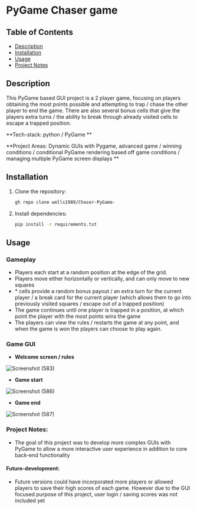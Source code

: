 # PyGame Chaser game

## Table of Contents

- [Description](#description)
- [Installation](#installation)
- [Usage](#usage)
- [Project Notes](#project-notes)

## Description
This PyGame based GUI project is a 2 player game, focusing on players obtaining the most points possible and attempting to trap / chase the other player to end the game. There are also several bonus cells that give the players extra turns / the ability to break through already visited cells to escape a trapped position.


**Tech-stack: python / PyGame **

**Project Areas: Dynamic GUIs with Pygame, advanced game / winning conditions / conditional PyGame rendering based off game conditions / managing multiple PyGame screen displays  **

## Installation

1. Clone the repository:

   ```bash
   gh repo clone wells1989/Chaser-PyGame-

2. Install dependencies:

   ```bash
   pip install -r requirements.txt 


## Usage
### Gameplay
- Players each start at a random position at the edge of the grid.
- Players move either horizontally or vertically, and can only move to new squares
- \* cells provide a random bonus payout / an extra turn for the current player / a break card for the current player (which allows them to go into previously visited squares / escape out of a trapped position)
- The game continues until one player is trapped in a position, at which point the player with the most points wins the game
- The players can view the rules / restarts the game at any point, and when the game is won the players can choose to play again.

### Game GUI
- **Welcome screen / rules**

![Screenshot (583)](https://github.com/wells1989/Full-stack-blog/assets/122035759/cfab8e9a-e71c-4f49-b875-b4df4037b55c)

- **Game start**

![Screenshot (586)](https://github.com/wells1989/Full-stack-blog/assets/122035759/08cdd178-7f0a-4386-b3d9-009c07c15230)

- **Game end**

![Screenshot (587)](https://github.com/wells1989/Full-stack-blog/assets/122035759/d76b8386-9ff9-4e26-9dff-8d2769798a6b)
  

### Project Notes:
- The goal of this project was to develop more complex GUIs with PyGame to allow a more interactive user experience in addition to core back-end functionality

#### Future-development:
- Future versions could have incorporated more players or allowed players to save their high scores of each game. However due to the GUI focused purpose of this project, user login / saving scores was not included yet
